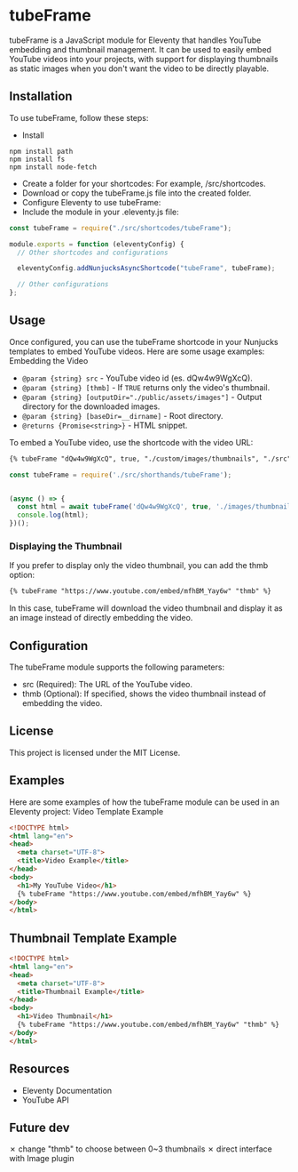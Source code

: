 # tubeFrame

tubeFrame is a JavaScript module for Eleventy that handles YouTube embedding and thumbnail management. It can be used to easily embed YouTube videos into your projects, with support for displaying thumbnails as static images when you don't want the video to be directly playable.
## Installation

To use tubeFrame, follow these steps:
- Install
```node
npm install path
npm install fs
npm install node-fetch
```
- Create a folder for your shortcodes: For example, /src/shortcodes.
- Download or copy the tubeFrame.js file into the created folder.
- Configure Eleventy to use tubeFrame:
- Include the module in your .eleventy.js file:
```javascript
const tubeFrame = require("./src/shortcodes/tubeFrame");

module.exports = function (eleventyConfig) {
  // Other shortcodes and configurations

  eleventyConfig.addNunjucksAsyncShortcode("tubeFrame", tubeFrame);

  // Other configurations
};
```
## Usage

Once configured, you can use the tubeFrame shortcode in your Nunjucks templates to embed YouTube videos. Here are some usage examples:
Embedding the Video

- ```@param {string} src``` - YouTube video id (es. dQw4w9WgXcQ).
- ```@param {string} [thmb]``` - If ```TRUE``` returns only the video's thumbnail.
- ```@param {string} [outputDir="./public/assets/images"]``` - Output directory for the downloaded images.
- ```@param {string} [baseDir=__dirname]``` - Root directory.
- ```@returns {Promise<string>}``` - HTML snippet.


To embed a YouTube video, use the shortcode with the video URL:

```html
{% tubeFrame "dQw4w9WgXcQ", true, "./custom/images/thumbnails", "./src" %}

```

```javascript
const tubeFrame = require('./src/shorthands/tubeFrame');


(async () => {
  const html = await tubeFrame('dQw4w9WgXcQ', true, './images/thumbnails', process.cwd());
  console.log(html);
})();
```

### Displaying the Thumbnail

If you prefer to display only the video thumbnail, you can add the thmb option:

```html
{% tubeFrame "https://www.youtube.com/embed/mfhBM_Yay6w" "thmb" %}
```

In this case, tubeFrame will download the video thumbnail and display it as an image instead of directly embedding the video.

## Configuration

The tubeFrame module supports the following parameters:
- src (Required): The URL of the YouTube video.
- thmb (Optional): If specified, shows the video thumbnail instead of embedding the video.

## License

This project is licensed under the MIT License.
## Examples

Here are some examples of how the tubeFrame module can be used in an Eleventy project:
Video Template Example

```html
<!DOCTYPE html>
<html lang="en">
<head>
  <meta charset="UTF-8">
  <title>Video Example</title>
</head>
<body>
  <h1>My YouTube Video</h1>
  {% tubeFrame "https://www.youtube.com/embed/mfhBM_Yay6w" %}
</body>
</html>

```
## Thumbnail Template Example

```html
<!DOCTYPE html>
<html lang="en">
<head>
  <meta charset="UTF-8">
  <title>Thumbnail Example</title>
</head>
<body>
  <h1>Video Thumbnail</h1>
  {% tubeFrame "https://www.youtube.com/embed/mfhBM_Yay6w" "thmb" %}
</body>
</html>

```
## Resources
- Eleventy Documentation
- YouTube API

## Future dev
✗ change "thmb" to choose between 0~3 thumbnails
✗ direct interface with Image plugin
